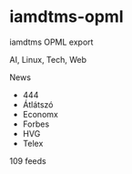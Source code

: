 # iamdtms-opml
iamdtms OPML export

AI, Linux, Tech, Web

News
- 444
- Átlátszó
- Economx
- Forbes
- HVG
- Telex

109 feeds
